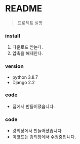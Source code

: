 # README
> 프로젝트 설명

### install
1. 다운로드 받는다.
2. 압축을 해제한다.

### version
- python 3.8.7
- Django 2.2

### code
- 집에서 만들어졌습니다.

### code
 - 강의장에서 만들어졌습니다.
 - 이코드는 강의장에서 수정중입니다.